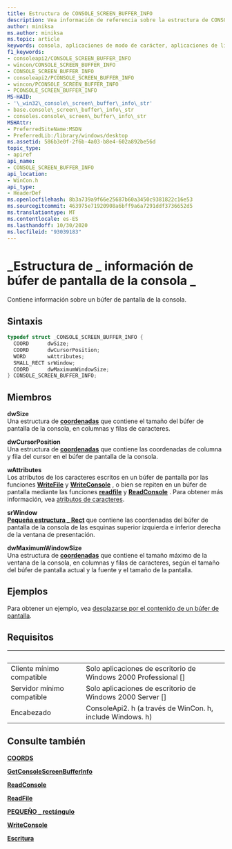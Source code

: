 ```yaml
---
title: Estructura de CONSOLE_SCREEN_BUFFER_INFO
description: Vea información de referencia sobre la estructura de CONSOLE_SCREEN_BUFFER_INFO, que contiene información sobre un búfer de pantalla de la consola.
author: miniksa
ms.author: miniksa
ms.topic: article
keywords: consola, aplicaciones de modo de carácter, aplicaciones de línea de comandos, aplicaciones de terminal, API de consola
f1_keywords:
- consoleapi2/CONSOLE_SCREEN_BUFFER_INFO
- wincon/CONSOLE_SCREEN_BUFFER_INFO
- CONSOLE_SCREEN_BUFFER_INFO
- consoleapi2/PCONSOLE_SCREEN_BUFFER_INFO
- wincon/PCONSOLE_SCREEN_BUFFER_INFO
- PCONSOLE_SCREEN_BUFFER_INFO
MS-HAID:
- '\_win32\_console\_screen\_buffer\_info\_str'
- base.console\_screen\_buffer\_info\_str
- consoles.console\_screen\_buffer\_info\_str
MSHAttr:
- PreferredSiteName:MSDN
- PreferredLib:/library/windows/desktop
ms.assetid: 586b3e0f-2f6b-4a03-b8e4-602a892be56d
topic_type:
- apiref
api_name:
- CONSOLE_SCREEN_BUFFER_INFO
api_location:
- WinCon.h
api_type:
- HeaderDef
ms.openlocfilehash: 8b3a739a9f66e25687b60a3450c9381822c16e53
ms.sourcegitcommit: 463975e71920908a6bff9a6a7291ddf3736652d5
ms.translationtype: MT
ms.contentlocale: es-ES
ms.lasthandoff: 10/30/2020
ms.locfileid: "93039183"
---
```

# <a name="console_screen_buffer_info-structure"></a>\_Estructura de \_ información de búfer de pantalla de la consola \_

Contiene información sobre un búfer de pantalla de la consola.

## <a name="syntax"></a>Sintaxis

```C
typedef struct _CONSOLE_SCREEN_BUFFER_INFO {
  COORD      dwSize;
  COORD      dwCursorPosition;
  WORD       wAttributes;
  SMALL_RECT srWindow;
  COORD      dwMaximumWindowSize;
} CONSOLE_SCREEN_BUFFER_INFO;
```

## <a name="members"></a>Miembros

**dwSize**  
Una estructura de [**coordenadas**](coord-str.md) que contiene el tamaño del búfer de pantalla de la consola, en columnas y filas de caracteres.

**dwCursorPosition**  
Una estructura de [**coordenadas**](coord-str.md) que contiene las coordenadas de columna y fila del cursor en el búfer de pantalla de la consola.

**wAttributes**  
Los atributos de los caracteres escritos en un búfer de pantalla por las funciones [**WriteFile**](https://msdn.microsoft.com/library/windows/desktop/aa365747) y [**WriteConsole**](writeconsole.md) , o bien se repiten en un búfer de pantalla mediante las funciones [**readfile**](https://msdn.microsoft.com/library/windows/desktop/aa365467) y [**ReadConsole**](readconsole.md) . Para obtener más información, vea [atributos de caracteres](console-screen-buffers.md#character-attributes).

**srWindow**  
[**Pequeña estructura \_ Rect**](small-rect-str.md) que contiene las coordenadas del búfer de pantalla de la consola de las esquinas superior izquierda e inferior derecha de la ventana de presentación.

**dwMaximumWindowSize**  
Una estructura de [**coordenadas**](coord-str.md) que contiene el tamaño máximo de la ventana de la consola, en columnas y filas de caracteres, según el tamaño del búfer de pantalla actual y la fuente y el tamaño de la pantalla.

## <a name="examples"></a>Ejemplos

Para obtener un ejemplo, vea [desplazarse por el contenido de un búfer de pantalla](scrolling-a-screen-buffer-s-contents.md).

## <a name="requirements"></a>Requisitos

| &nbsp; | &nbsp; |
|-|-|
| Cliente mínimo compatible | Solo aplicaciones de escritorio de Windows 2000 Professional \[\] |
| Servidor mínimo compatible | Solo aplicaciones de escritorio de Windows 2000 Server \[\] |
| Encabezado | ConsoleApi2. h (a través de WinCon. h, include Windows. h) |

## <a name="see-also"></a>Consulte también

[**COORDS**](coord-str.md)

[**GetConsoleScreenBufferInfo**](getconsolescreenbufferinfo.md)

[**ReadConsole**](readconsole.md)

[**ReadFile**](https://msdn.microsoft.com/library/windows/desktop/aa365467)

[**PEQUEÑO \_ rectángulo**](small-rect-str.md)

[**WriteConsole**](writeconsole.md)

[**Escritura**](https://msdn.microsoft.com/library/windows/desktop/aa365747)
